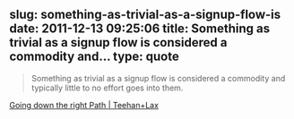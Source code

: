 slug: something-as-trivial-as-a-signup-flow-is
date: 2011-12-13 09:25:06
title: Something as trivial as a signup flow is considered a commodity and...
type: quote
---

> Something as trivial as a signup flow is considered a commodity and typically little to no effort goes into them.

[Going down the right Path | Teehan+Lax](http://www.teehanlax.com/blog/going-down-the-right-path/)
